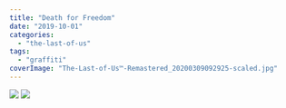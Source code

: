 ```yaml
---
title: "Death for Freedom"
date: "2019-10-01"
categories: 
  - "the-last-of-us"
tags: 
  - "graffiti"
coverImage: "The-Last-of-Us™-Remastered_20200309092925-scaled.jpg"
---
```


[![](images/The-Last-of-Us™-Remastered_20200309092925-scaled.jpg)](images/The-Last-of-Us™-Remastered_20200309092925-scaled.jpg)
[![](images/The-Last-of-Us™-Remastered_20200309092925-scaled.jpg)](images/The-Last-of-Us™-Remastered_20200309092925-scaled.jpg)
